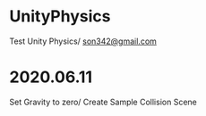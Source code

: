 # UnityPhysics
Test Unity Physics/
son342@gmail.com

# 2020.06.11
Set Gravity to zero/
Create Sample Collision Scene
